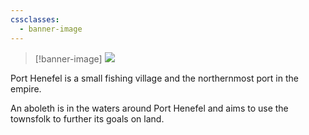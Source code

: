 ```yaml
---
cssclasses:
  - banner-image
---
```

> [!banner-image] <img src="https://www.artofmtg.com/wp-content/uploads/2021/11/Island-Innistrad-Crimson-Vow-MtG-Art.jpg">

Port Henefel is a small fishing village and the northernmost port in the empire.

An aboleth is in the waters around Port Henefel and aims to use the townsfolk to further its goals on land.